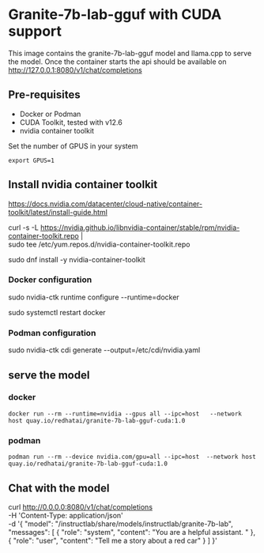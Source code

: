 # Granite-7b-lab-gguf with CUDA support


This image contains the granite-7b-lab-gguf model and llama.cpp to serve the model.  Once the container starts the api should be available on http://127.0.0.1:8080/v1/chat/completions

## Pre-requisites

* Docker or Podman
* CUDA Toolkit, tested with v12.6
* nvidia container toolkit

Set the number of GPUS in your system

`export GPUS=1`

## Install nvidia container toolkit

https://docs.nvidia.com/datacenter/cloud-native/container-toolkit/latest/install-guide.html

curl -s -L https://nvidia.github.io/libnvidia-container/stable/rpm/nvidia-container-toolkit.repo | \
  sudo tee /etc/yum.repos.d/nvidia-container-toolkit.repo

sudo dnf install -y nvidia-container-toolkit

### Docker configuration

sudo nvidia-ctk runtime configure --runtime=docker

sudo systemctl restart docker

### Podman configuration

sudo nvidia-ctk cdi generate --output=/etc/cdi/nvidia.yaml

## serve the model

### docker

`docker run --rm --runtime=nvidia --gpus all --ipc=host   --network host quay.io/redhatai/granite-7b-lab-gguf-cuda:1.0 `

### podman

`podman run --rm --device nvidia.com/gpu=all --ipc=host  --network host quay.io/redhatai/granite-7b-lab-gguf-cuda:1.0`


## Chat with the model

curl http://0.0.0.0:8080/v1/chat/completions \
-H 'Content-Type: application/json' \
-d '{
      "model": "/instructlab/share/models/instructlab/granite-7b-lab",
      "messages": [
        {
          "role": "system",
          "content": "You are a helpful assistant. "
        },
        {
          "role": "user", "content": "Tell me a story about a red car"
        }
      ]
    }'